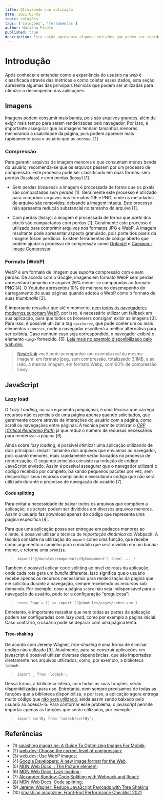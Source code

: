 ```yaml
---
title: Otimizando sua aplicação
date: 2021-03-01
topic: soluções
tags: ['soluções', 'ferramentas']
author: Mariana Pícolo
published: true
description: Esta seção apresenta algumas soluções que podem ser rapidamente adotadas para melhorar o desempenho de uma aplicação.
---
```


# Introdução

Após conhecer e entender como a experiência do usuário na _web_ é classificada através das métricas e como coletar esses dados, esta seção apresenta algumas das principais técnicas que podem ser utilizadas para otimizar o desempenho das aplicações.

## Imagens

Imagens podem consumir mais banda, pois são arquivos grandes, além de exigir mais tempo para serem renderizadas pelo navegador. Por isso, é importante assegurar que as imagens tenham tamanhos menores, melhorando a usabilidade da página, pois podem aparecer mais rapidamente para o usuário que as acessa. [1]

### Compressão

Para garantir arquivos de imagem menores e que consumam menos banda do usuário, recomenda-se que os arquivos passem por um processo de compressão. Este processo pode ser classificado em duas formas: sem perdas (_lossless_) e com perdas (_lossy_) [1].

- Sem perdas (_lossless_): a imagem é processada de forma que os pixels são compactados _sem perdas_ [1]. Geralmente este processo é utilizado para comprimir arquivos nos formatos GIF e PNG, onde os metadados do arquivo são removidos, deixando a imagem intacta. Este processo não apresenta redução substancial no tamanho do arquivo [1].

- Com perdas (_lossy_): a imagem é processada de forma que _parte_ dos pixels são compactados com perdas [1]. Geralmente este processo é utilizado para comprimir arquivos nos formatos JPG e WebP. A imagem resultante pode apresentar aspecto granulado, pois parte dos pixels da imagem foram perdidos. Existem ferramentas de código aberto que podem ajudar o processo de compressão como [Optimizt](https://github.com/funbox/optimizt) e [Caesium - Image Compressor](https://github.com/Lymphatus/caesium-image-compressor).

### Formato (WebP)

WebP é um formato de imagem que suporta compressão com e sem perdas. De acordo com o Google, imagens em formato WebP sem perdas apresentam tamanho de arquivo 26% menor se comparadas ao formato PNG [4]. O Youtube apresentou 10% de melhora no desemepenho do carregamento de suas páginas quando adotou o WebP como o formato de suas _thumbnails_ [3].

É importante ressaltar que até o momento, [nem todos os navegadores modernos suportam WebP](https://caniuse.com/webp). por isso, é necessário utilizar um fallback em sua aplicação, para que todos os browsers consigam exibir as imagens [3]. Para isso, é possível utilizar a tag `<picture>`, que pode conter um ou mais elementos `<source>`, onde o navegador escolherá a melhor alternativa para ser exibida. Caso nenhum caso seja correspondido, o navegador exibirá o elemento `<img>` fornecido. [5]. [Leia mais no exemplo disponibilizado pelo web.dev.](https://web.dev/serve-images-webp/#serve-webp-images)

> [Neste link](https://hopeful-raman-412695.netlify.app/image-comparsion/) você pode acompanhar um exemplo real da mesma imagem: em formato jpeg, sem compressão, totalizando 3,1MB, e ao lado, a mesma imagem, em formato Webp, com 60% de compressão lossy.

## JavaScript

### Lazy load

O _Lazy Loading_, ou carregamento preguiçoso, é uma técnica que carrega recursos não essenciais de uma página apenas quando solicitados, que geralmente ocorre através de interações do usuário com a página, como scroll ou navegações entre páginas. A técnica permite otimizar o [_CRP_ (_Critical Rendering Path_)](https://developers.google.com/web/fundamentals/performance/critical-rendering-path) já que reduz o número de recursos necessários para renderizar a página [6].

Ainda sobre _lazy loading_, é possível otimizar uma aplicação utilizando de dois princípios: reduzir tamanho dos arquivos que enviamos ao navegador, pois quanto menores, mais rapidamente serão baixados no processo de renderização. O segundo princípio consiste na redução de código JavaScript enviado. Assim é possível assegurar que o navegador utilizará o código recebido por completo, baixando pequenos pacotes por vez, sem desperdiçar seus recursos compilando e executando código que não será utilizado durante o processo de navegação do usuário [7].

#### Code splitting

Para evitar a necessidade de baixar todos os arquivos que compõem a aplicação, os scripts podem ser divididos em diversos arquivos menores. Assim o usuário faz download apenas do código que representa uma página específica [8].

Para que uma aplicação possa ser entregue em pedaços menores ao cliente, é possível utilizar a técnica de _importação dinâmica_ do Webpack. A técnica consiste na utilização do `import` como uma função, que recebe como argumento o caminho para o módulo que será dividido em um _bundle_ menor, e retorna uma `promise`.

> `import('@/modules/components/MyComponent').then( ... )`

Também é possível aplicar code splitting ao nível de rotas da aplicação, onde cada rota gera um _bundle_ diferente. Isso significa que o usuário recebe apenas os recursos necessários para renderização da página que ele solicitou durante a navegação, sempre recebendo os recursos sob demanda. Por exemplo, caso a página `sobre` não seja indispensável para a navegação do usuário, pode ter a configuração “preguiçosa”:

> `const Page = () => import ('@/modules/pages/sobre.vue')`

Entretanto, é importante ressaltar que nem todas as partes da aplicação podem ser configuradas com _lazy load_, como por exemplo a página inicial. Caso contrário, o usuário pode se deparar com uma página lenta.

#### Tree-shaking

De acordo com Jeremy Wagner, _tree-shaking_ é uma forma de eliminar código não utilizado [9].
Atualmente, para se construir aplicações em javascript é possível utilizar diversas dependências, que são importadas diretamente nos arquivos utilizados, como, por exemplo, a biblioteca `lodash`:

> `import _ from 'lodash';`

Dessa forma, a biblioteca inteira, com todas as suas funções, serão disponibilizadas para uso. Entretanto, nem sempre precisamos de todas as funções que a biblioteca disponibiliza, e por isso, a aplicação agora entrega muito código que [não será utilizado](https://developers.google.com/web/updates/2018/05/lighthouse#unused_javascript), ainda assim sendo baixado pelo usuário ao acessá-la. Para contornar esse problema, o javascript permite importar apenas as funções que serão utilizadas, por exemplo:

> `import sortBy from 'lodash/sortBy';`

<!-- para saber mais: https://umaar.com/dev-tips/242-considerate-javascript/ -->

## Referências

- (1) [smashing magazine: A Guide To Optimizing Images For Mobile](https://www.smashingmagazine.com/2019/10/imagekit-guide-optimizing-images-mobile);
- (2) [web.dev: Choose the correct level of compression](https://web.dev/compress-images/#lossless-versus-lossy-image-compression);
- (3) [web.dev: Use WebP images](https://web.dev/serve-images-webp/);
- (4) [Google Developers: A new image format for the Web](https://developers.google.com/speed/webp);
- (5) [MDN Web Docs: <picture>: The Picture element](https://developer.mozilla.org/en-US/docs/Web/HTML/Element/picture);
- (6) [MDN Web Docs: Lazy loading](https://developer.mozilla.org/en-US/docs/Web/Performance/Lazy_loading);
- (7) [Alexander Kondov: Code Splitting with Webpack and React](https://hackernoon.com/lessons-learned-code-splitting-with-webpack-and-react-f012a989113);
- (8) [MDN Web Docs: Code splitting](https://developer.mozilla.org/en-US/docs/Glossary/Code_splitting);
- (9) [Jeremy Wagner: Reduce JavaScript Payloads with Tree Shaking](https://developers.google.com/web/fundamentals/performance/optimizing-javascript/tree-shaking/)
- (10) [smashing magazine: Front-End Performance Checklist 2021](https://www.smashingmagazine.com/2021/01/front-end-performance-2021-free-pdf-checklist)
